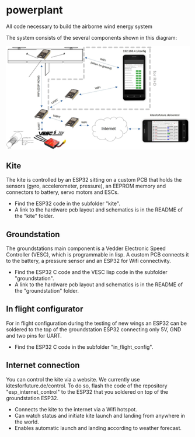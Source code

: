 # powerplant

All code necessary to build the airborne wind energy system

The system consists of the several components shown in this diagram:

![alt text](https://github.com/KitesForFuture/powerplant/blob/main/connectivity.jpg?raw=true)

## Kite

The kite is controlled by an ESP32 sitting on a custom PCB that holds the sensors (gyro, accelerometer, pressure), an EEPROM memory and connectors to battery, servo motors and ESCs.

* Find the ESP32 code in the subfolder "kite".
* A link to the hardware pcb layout and schematics is in the README of the "kite" folder.

## Groundstation

The groundstations main component is a Vedder Electronic Speed Controller (VESC), which is programmable in lisp. A custom PCB connects it to the battery, a pressure sensor and an ESP32 for Wifi connectivity.

* Find the ESP32 C code and the VESC lisp code in the subfolder "groundstation".
* A link to the hardware pcb layout and schematics is in the README of the "groundstation" folder.

## In flight configurator

For in flight configuration during the testing of new wings an ESP32 can be soldered to the top of the groundstation ESP32 connecting only 5V, GND and two pins for UART.

* Find the ESP32 C code in the subfolder "in_flight_config".

## Internet connection

You can control the kite via a website. We currently use kitesforfuture.de/control. To do so, flash the code of the repository "esp_internet_control" to the ESP32 that you soldered on top of the groundstation ESP32.

* Connects the kite to the internet via a Wifi hotspot.
* Can watch status and initiate kite launch and landing from anywhere in the world.
* Enables automatic launch and landing according to weather forecast.

